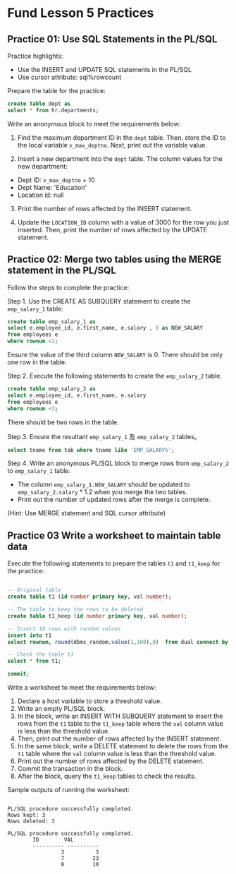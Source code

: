 # Fund Lesson 5 Practices


## Practice 01: Use SQL Statements in the PL/SQL

Practice highlights:
- Use the INSERT and UPDATE SQL statements in the PL/SQL
- Use cursor attribute: sql%rowcount

Prepare the table for the practice:
```sql
create table dept as 
select * from hr.departments;
```

Write an anonymous block to meet the requirements below: 

1. Find the maximum department ID in the `dept` table. Then, store the ID to the local variable `v_max_deptno`. Next, print out the variable value. 

2. Insert a new department into the `dept` table. The column values for the new department:
- Dept ID: `v_max_deptno` + 10
- Dept Name: 'Education'
- Location id: null

3. Print the number of rows affected by the INSERT statement. 

4. Update the `LOCATION_ID` column with a value of 3000 for the row you just inserted. Then, print the number of rows affected by the UPDATE statement.

## Practice 02: Merge two tables using the MERGE statement in the PL/SQL

Follow the steps to complete the practice: 

Step 1.	Use the CREATE AS SUBQUERY statement to create the `emp_salary_1` table:
```sql
create table emp_salary_1 as
select e.employee_id, e.first_name, e.salary , 0 as NEW_SALARY
from employees e
where rownum <2;
```
    
Ensure the value of the third column `NEW_SALARY` is 0. There should be only one row in the table. 

Step 2.	Execute the following statements to create the `emp_salary_2` table.
```sql
create table emp_salary_2 as
select e.employee_id, e.first_name, e.salary 
from employees e
where rownum <3;
```

There should be two rows in the table. 

Step 3.	Ensure the resultant `emp_salary_1` 及 `emp_salary_2` tables。
```sql
select tname from tab where tname like 'EMP_SALARY%';
```

Step 4. Write an anonymous PL/SQL block to merge rows from `emp_salary_2` to `emp_salary_1` table. 
   - The column `emp_salary_1.NEW_SALARY` should be updated to `emp_salary_2.salary` * 1.2 when you merge the two tables. 
   - Print out the number of updated rows after the merge is complete.  

(Hint: Use MERGE statement and SQL cursor attribute)
  
## Practice 03 Write a worksheet to maintain table data

Execute the following statements to prepare the tables `t1` and `t1_keep` for the practice:

```sql

-- Original table
create table t1 (id number primary key, val number);

-- The table to keep the rows to be deleted
create table t1_keep (id number primary key, val number);

-- Insert 10 rows with random values
insert into t1 
select rownum, round(dbms_random.value(1,100),0)  from dual connect by level <= 10;

-- Check the table t1
select * from t1;

commit;
```

Write a worksheet to meet the requirements below:
1. Declare a host variable to store a threshold value.
2. Write an empty PL/SQL block.
3. In the block, write an INSERT WITH SUBQUERY statement to insert the rows from the `t1` table to the `t1_keep` table where the `val` column value is less than the threshold value.
4. Then, print out the number of rows affected by the INSERT statement.
5. In the same block, write a DELETE statement to delete the rows from the `t1` table where the `val` column value is less than the threshold value.
6. Print out the number of rows affected by the DELETE statement.
7. Commit the transaction in the block.
8. After the block, query the  `t1_keep` tables to check the results.

Sample outputs of running the worksheet:
```

PL/SQL procedure successfully completed.
Rows kept: 3
Rows deleted: 3

PL/SQL procedure successfully completed.
        ID        VAL
        ---------- ----------
                 3          3         
                 7         23         
                 8         10
```


  
